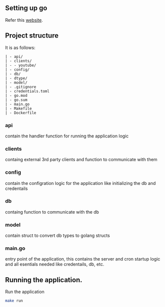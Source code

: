 ## Setting up go
Refer this [website](https://go.dev/doc/install).

## Project structure
It is as follows:


    | - api/
    | - clients/
    | - - youtube/
    | - config/
    | - db/
    | - dtype/
    | - model/
    | - .gitignore
    | - credentials.toml
    | - go.mod
    | - go.sum
    | - main.go
    | - Makefile
    | - Dockerfile

### api
contain the handler function for running the application logic

### clients
containg external 3rd party clients and function to communicate with them

### config
contain the configration logic for the application like initializing the db and credentails

### db
containg function to communicate with the db

### model
contain struct to convert db types to golang structs

### main.go
entry point of the application, this contains the server and cron startup logic and all esentials needed like credentails, db, etc.

## Running the application.
Run the application 
```bash
make run
```

